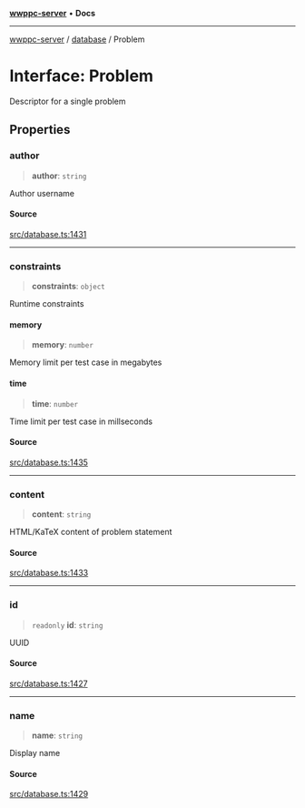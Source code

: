 [**wwppc-server**](../../README.md) • **Docs**

***

[wwppc-server](../../modules.md) / [database](../README.md) / Problem

# Interface: Problem

Descriptor for a single problem

## Properties

### author

> **author**: `string`

Author username

#### Source

[src/database.ts:1431](https://github.com/WWPPC/WWPPC-server/blob/db20055e35fd52dcfa5e227481f94ec317e29b6f/src/database.ts#L1431)

***

### constraints

> **constraints**: `object`

Runtime constraints

#### memory

> **memory**: `number`

Memory limit per test case in megabytes

#### time

> **time**: `number`

Time limit per test case in millseconds

#### Source

[src/database.ts:1435](https://github.com/WWPPC/WWPPC-server/blob/db20055e35fd52dcfa5e227481f94ec317e29b6f/src/database.ts#L1435)

***

### content

> **content**: `string`

HTML/KaTeX content of problem statement

#### Source

[src/database.ts:1433](https://github.com/WWPPC/WWPPC-server/blob/db20055e35fd52dcfa5e227481f94ec317e29b6f/src/database.ts#L1433)

***

### id

> `readonly` **id**: `string`

UUID

#### Source

[src/database.ts:1427](https://github.com/WWPPC/WWPPC-server/blob/db20055e35fd52dcfa5e227481f94ec317e29b6f/src/database.ts#L1427)

***

### name

> **name**: `string`

Display name

#### Source

[src/database.ts:1429](https://github.com/WWPPC/WWPPC-server/blob/db20055e35fd52dcfa5e227481f94ec317e29b6f/src/database.ts#L1429)
